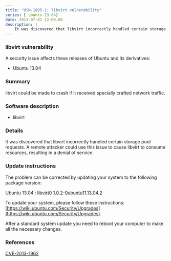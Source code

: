 ```yaml
---
title: "USN-1895-1: libvirt vulnerability"
series: [ ubuntu-13.04]
date: 2013-07-02 12:00:00
description: |
    It was discovered that libvirt incorrectly handled certain storage pool requests. A remote attacker could use this issue to cause libvirt to consume resources, resulting in a denial of service. 
--- 
```

 
 


### libvirt vulnerability

A security issue affects these releases of Ubuntu and its derivatives:

* Ubuntu 13.04

### Summary

libvirt could be made to crash if it received specially crafted network traffic.

### Software description

* libvirt 

### Details

It was discovered that libvirt incorrectly handled certain storage pool requests. A remote attacker could use this issue to cause libvirt to consume resources, resulting in a denial of service. 

### Update instructions

The problem can be corrected by updating your system to the following package version:

Ubuntu 13.04
 : [libvirt0](https://launchpad.net/ubuntu/+source/libvirt) <span> [1.0.2-0ubuntu11.13.04.2](https://launchpad.net/ubuntu/+source/libvirt/1.0.2-0ubuntu11.13.04.2) </span> 

To update your system, please follow these instructions: [https://wiki.ubuntu.com/Security/Upgrades](https://wiki.ubuntu.com/Security/Upgrades).

After a standard system update you need to reboot your computer to make all the necessary changes. 

### References

 
 [CVE-2013-1962](http://people.ubuntu.com/~ubuntu-security/cve/CVE-2013-1962)
 

